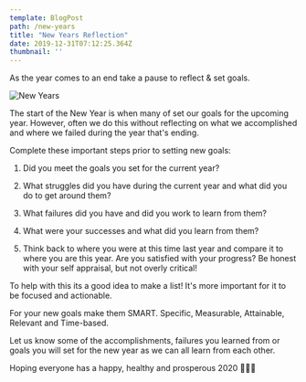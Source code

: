 ```yaml
---
template: BlogPost
path: /new-years
title: "New Years Reflection"
date: 2019-12-31T07:12:25.364Z
thumbnail: ''
---
```


As the year comes to an end take a pause to reflect & set goals.

![New Years](./assets/newyearsimage.jpeg)

The start of the New Year is when many of set our goals for the upcoming year. However, often we do this without reflecting on what we accomplished and where we failed during the year that's ending.

Complete these important steps prior to setting new goals:

1. Did you meet the goals you set for the current year?

2. What struggles did you have during the current year and what did you do to get around them?

3. What failures did you have and did you work to learn from them?

4. What were your successes and what did you learn from them?

5. Think back to where you were at this time last year and compare it to where you are this year. Are you satisfied with your progress? Be honest with your self appraisal, but not overly critical!

To help with this its a good idea to make a list! It's more important for it to be focused and actionable.

For your new goals make them SMART. Specific, Measurable, Attainable, Relevant and Time-based.

Let us know some of the accomplishments, failures you learned from or goals you will set for the new year as we can all learn from each other.

Hoping everyone has a happy, healthy and prosperous 2020 🥂🎉🎊